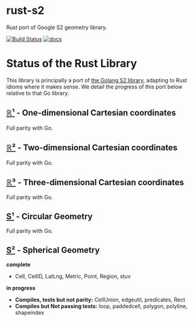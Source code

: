 # rust-s2

Rust port of Google S2 geometry library.

[![Build Status](https://travis-ci.org/yjh0502/rust-s2.svg?branch=master)](https://travis-ci.org/yjh0502/rust-s2)
[![docs](https://docs.rs/s2/badge.svg)](https://docs.rs/s2/0.0.10/s2/)

# Status of the Rust Library

This library is principally a port of [the Golang S2
library](https://github.com/golang/geo), adapting to Rust idioms where it makes sense.
We detail the progress of this port below relative to that Go library.

## [ℝ¹](https://docs.rs/s2/~0/s2/r1/) - One-dimensional Cartesian coordinates

Full parity with Go.

## [ℝ²](https://docs.rs/s2/~0/s2/r2/) - Two-dimensional Cartesian coordinates

Full parity with Go.

## [ℝ³](https://docs.rs/s2/~0/s2/r3/) - Three-dimensional Cartesian coordinates

Full parity with Go.

## [S¹](https://docs.rs/s2/~0/s2/s1/) - Circular Geometry

Full parity with Go.

## [S²](https://docs.rs/s2/~0/s2/s2/) - Spherical Geometry

**complete**

 - Cell, CellID, LatLng, Metric, Point, Region, stuv

**in progress**

 - **Compiles, tests but not parity:** CellUnion, edgeutil, predicates, Rect
 - **Compiles but Not passing tests:** loop, paddedcell, polygon, polyline, shapeindex

